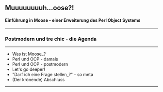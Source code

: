 ## Muuuuuuuuh...oose?!
#### Einführung in Moose - einer Erweiterung des Perl Object Systems

---

### Postmodern und tre chic - die Agenda

---

* Was ist Moose_?
* Perl und OOP - damals
* Perl und OOP - postmodern
* Let's go deeper!
* "Darf ich eine Frage stellen_?" - so meta
* (Der krönende) Abschluss

---


